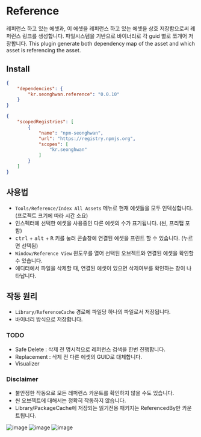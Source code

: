 # Reference

레퍼런스 하고 있는 에셋과, 이 에셋을 레퍼런스 하고 있는 에셋을 상호 저장함으로써 레퍼런스 링크를 생성합니다. 파일시스템을 기반으로 바이너리로 각 guid 별로 쪼개어 저장합니다. 
This plugin generate both dependency map of the asset and which asset is referencing the asset.

## Install

```json
{
    "dependencies": {
        "kr.seonghwan.reference": "0.0.10"
    }
}
```

```json
{
    "scopedRegistries": [
        {
            "name": "npm-seonghwan",
            "url": "https://registry.npmjs.org",
            "scopes": [
                "kr.seonghwan"
            ]
        }
    ]
}
```
## 사용법
- `Tools/Reference/Index All Assets` 메뉴로 현재 에셋들을 모두 인덱싱합니다. (프로젝트 크기에 따라 시간 소요)  
- 인스펙터에 선택한 에셋을 사용중인 다른 에셋의 수가 표기됩니다. (씬, 프리팹 포함)  
- <kbd>ctrl</kbd> + <kbd>alt</kbd> + <kbd>R</kbd> 키를 눌러 콘솔창에 연결된 에셋을 프린트 할 수 있습니다. (누르면 선택됨)  
- `Window/Reference View` 윈도우를 열어 선택된 오브젝트와 연결된 에셋을 확인할 수 있습니다.
- 에디터에서 파일을 삭제할 때, 연결된 에셋이 있으면 삭제여부를 확인하는 창이 나타납니다.

## 작동 원리
- `Library/ReferenceCache` 경로에 파일당 하나의 파일로서 저장됩니다.  
- 바이너리 방식으로 저장합니다.


### TODO
- Safe Delete : 삭제 전 명시적으로 레퍼런스 검색을 한번 진행합니다.  
- Replacement : 삭제 전 다른 에셋의 GUID로 대체합니다.  
- Visualizer


### Disclaimer
- 불안정한 작동으로 모든 레퍼런스 카운트를 확인하지 않을 수도 있습니다.
- 씬 오브젝트에 대해서는 정확히 작동하지 않습니다.
- Library/PackageCache에 저장되는 읽기전용 패키지는 ReferencedBy만 카운트됩니다.

![image](https://user-images.githubusercontent.com/79823287/131787910-1cc009e6-d483-4a87-afb0-a6ac31d3cf0d.png)
![image](https://user-images.githubusercontent.com/79823287/131797772-078dda37-0917-4d98-abea-f09645e33a77.png)
![image](https://user-images.githubusercontent.com/79823287/131797825-213d2927-db5a-47d0-a02d-bb87e0400b52.png)
